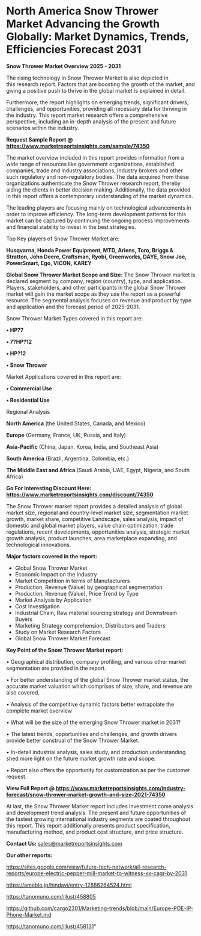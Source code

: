 # North America Snow Thrower Market Advancing the Growth Globally: Market Dynamics, Trends, Efficiencies Forecast 2031

<Strong> Snow Thrower Market Overview 2025 - 2031</strong>

The rising technology in Snow Thrower Market is also depicted in this research report. Factors that are boosting the growth of the market, and giving a positive push to thrive in the global market is explained in detail.

Furthermore, the report highlights on emerging trends, significant drivers, challenges, and opportunities, providing all necessary data for thriving in the industry. This report market research offers a comprehensive perspective, including an in-depth analysis of the present and future scenarios within the industry.

<strong>Request Sample Report @ <a href=https://www.marketreportsinsights.com/sample/74350>https://www.marketreportsinsights.com/sample/74350</a></strong>

The market overview included in this report provides information from a wide range of resources like government organizations, established companies, trade and industry associations, industry brokers and other such regulatory and non-regulatory bodies. The data acquired from these organizations authenticate the Snow Thrower research report, thereby aiding the clients in better decision making. Additionally, the data provided in this report offers a contemporary understanding of the market dynamics.

The leading players are focusing mainly on technological advancements in order to improve efficiency. The long-term development patterns for this market can be captured by continuing the ongoing process improvements and financial stability to invest in the best strategies.

Top Key players of Snow Thrower Market are:

<strong>Husqvarna, Honda Power Equipment, MTD, Ariens, Toro, Briggs & Stratton, John Deere, Craftsman, Ryobi, Greenworks, DAYE, Snow Joe, PowerSmart, Ego, VICON, KAREY</strong>

<strong><b>Global Snow Thrower Market Scope and Size:</b></strong>
The Snow Thrower market is declared segment by company, region (country), type, and application. Players, stakeholders, and other participants in the global Snow Thrower market will gain the market scope as they use the report as a powerful resource. The segmental analysis focuses on revenue and product by type and application and the forecast period of 2025-2031.

Snow Thrower Market Types covered in this report are:

<strong>• HP?7

• 7?HP?12

• HP?12

• Snow Thrower</strong>

Market Applications covered in this report are:

<strong>• Commercial Use

• Residential Use</strong> 

Regional Analysis

<strong>North America</strong> (the United States, Canada, and Mexico)

<strong>Europe</strong> (Germany, France, UK, Russia, and Italy)

<strong>Asia-Pacific</strong> (China, Japan, Korea, India, and Southeast Asia)

<strong>South America</strong> (Brazil, Argentina, Colombia, etc.)

<strong>The Middle East and Africa</strong> (Saudi Arabia, UAE, Egypt, Nigeria, and South Africa)

<strong>Go For Interesting Discount Here: <a href=https://www.marketreportsinsights.com/discount/74350>https://www.marketreportsinsights.com/discount/74350</a></strong>

The Snow Thrower market report provides a detailed analysis of global market size, regional and country-level market size, segmentation market growth, market share, competitive Landscape, sales analysis, impact of domestic and global market players, value chain optimization, trade regulations, recent developments, opportunities analysis, strategic market growth analysis, product launches, area marketplace expanding, and technological innovations.

<strong><b>Major factors covered in the report:</b></strong>
<ul>
  <li>Global Snow Thrower Market </li>
  <li>Economic Impact on the Industry</li>
  <li>Market Competition in terms of Manufacturers</li>
  <li>Production, Revenue (Value) by geographical segmentation</li>
  <li>Production, Revenue (Value), Price Trend by Type</li>
  <li>Market Analysis by Application</li>
  <li>Cost Investigation</li>
  <li>Industrial Chain, Raw material sourcing strategy and Downstream Buyers</li>
  <li>Marketing Strategy comprehension, Distributors and Traders</li>
  <li>Study on Market Research Factors</li>
  <li>Global Snow Thrower Market Forecast</li>
</ul>

<strong><b>Key Point of the Snow Thrower Market report:</b></strong>

• Geographical distribution, company profiling, and various other market segmentation are provided in the report.

• For better understanding of the global Snow Thrower market status, the accurate market valuation which comprises of size, share, and revenue are also covered.

• Analysis of the competitive dynamic factors better extrapolate the complete market overview

• What will be the size of the emerging Snow Thrower market in 2031?

• The latest trends, opportunities and challenges, and growth drivers provide better construal of the Snow Thrower Market.

• In-detail industrial analysis, sales study, and production understanding shed more light on the future market growth rate and scope.

• Report also offers the opportunity for customization as per the customer request.

<strong><b>View Full Report @ <a href=https://www.marketreportsinsights.com/industry-forecast/snow-thrower-market-growth-and-size-2021-74350>https://www.marketreportsinsights.com/industry-forecast/snow-thrower-market-growth-and-size-2021-74350</a></b></strong>


At last, the Snow Thrower Market report includes investment come analysis and development trend analysis. The present and future opportunities of the fastest growing international industry segments are coated throughout this report. This report additionally presents product specification, manufacturing method, and product cost structure, and price structure.

<strong>Contact Us:</strong>
sales@marketreportsinsights.com

<strong>Our other reports:</strong>

<a href=https://sites.google.com/view/future-tech-network/all-research-reports/europe-electric-pepper-mill-market-to-witness-xx-cagr-by-2031>https://sites.google.com/view/future-tech-network/all-research-reports/europe-electric-pepper-mill-market-to-witness-xx-cagr-by-2031</a>

<a href=https://ameblo.jp/hindavi/entry-12886264524.html>https://ameblo.jp/hindavi/entry-12886264524.html</a>

<a href=https://tanomuno.com/illust/458805>https://tanomuno.com/illust/458805</a>

<a href=https://github.com/cargo2301/Marketing-trends/blob/main/Europe-POE-IP-Phone-Market.md>https://github.com/cargo2301/Marketing-trends/blob/main/Europe-POE-IP-Phone-Market.md</a>

<a href=https://tanomuno.com/illust/458131>https://tanomuno.com/illust/458131</a>"
